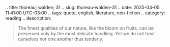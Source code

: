 .. title: thoreau; walden; 31
.. slug: thoreau-walden-31
.. date: 2025-04-05 11:41:00 UTC-03:00
.. tags: quote, english, literature, non-fiction
.. category: reading
.. description:

> The finest qualities of our nature, like the bloom on fruits, can be preserved only by the most delicate handling.
> Yet we do not treat ourselves nor one another thus tenderly.

